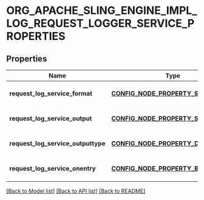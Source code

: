# ORG_APACHE_SLING_ENGINE_IMPL_LOG_REQUEST_LOGGER_SERVICE_PROPERTIES

## Properties
Name | Type | Description | Notes
------------ | ------------- | ------------- | -------------
**request_log_service_format** | [**CONFIG_NODE_PROPERTY_STRING**](configNodePropertyString.md) |  | [optional] [default to null]
**request_log_service_output** | [**CONFIG_NODE_PROPERTY_STRING**](configNodePropertyString.md) |  | [optional] [default to null]
**request_log_service_outputtype** | [**CONFIG_NODE_PROPERTY_DROP_DOWN**](configNodePropertyDropDown.md) |  | [optional] [default to null]
**request_log_service_onentry** | [**CONFIG_NODE_PROPERTY_BOOLEAN**](configNodePropertyBoolean.md) |  | [optional] [default to null]

[[Back to Model list]](../README.md#documentation-for-models) [[Back to API list]](../README.md#documentation-for-api-endpoints) [[Back to README]](../README.md)


